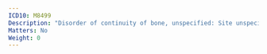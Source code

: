 ```yaml
---
ICD10: M8499
Description: "Disorder of continuity of bone, unspecified: Site unspecified"
Matters: No
Weight: 0
---
```


